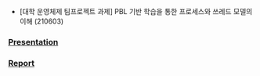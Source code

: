 - [대학 운영체제 팀프로젝트 과제] PBL 기반 학습을 통한 프로세스와 쓰레드 모델의 이해 (210603)

### [Presentation](https://github.com/furthermares/KPU-OS-TP1/blob/main/%EB%B0%9C%ED%91%9C%EC%9E%90%EB%A3%8C.pptx)
### [Report](https://github.com/furthermares/KPU-OS-TP1/blob/main/OS%207%ED%8C%80%20PBL%20%EC%B5%9C%EC%A2%85%20%EB%B3%B4%EA%B3%A0%EC%84%9C.hwp)
